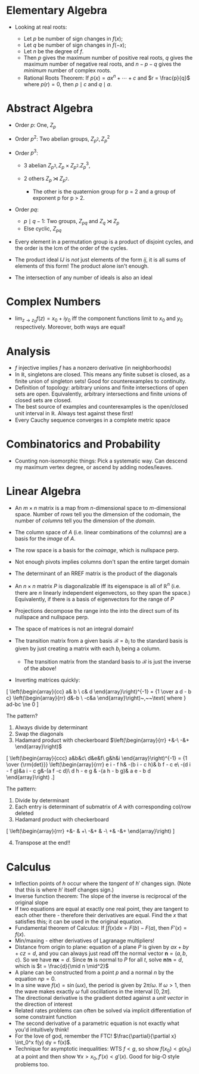 # Elementary Algebra

- Looking at real roots:

  - Let $p$ be number of sign changes in $f(x)$;
  - Let $q$ be number of sign changes in $f(-x)$;
  - Let $n$ be the degree of $f$.
  - Then $p$ gives the maximum number of positive real roots, $q$ gives the maximum number of negative real roots, and $n-p-q$ gives the _minimum_ number of complex roots.
  - Rational Roots Theorem: If $p(x) = ax^n +\cdots + c$ and $r = \frac{p}{q}$ where $p(r) = 0$, then $p \mid c$ and $q \mid a$.

# Abstract Algebra

- Order $p$: One, $Z_p$
- Order $p^2$: Two abelian groups, $Z_{p^2}, Z_p^2$
- Order $p^3$:

  - 3 abelian $Z_{p^3}, Z_p \times Z_{p^2}. Z_p^3$,
  - 2 others $Z_p \rtimes Z_{p^2}$.

    - The other is the quaternion group for p = 2 and a group of exponent p for p > 2.

- Order $pq$:

  - $p \mid q-1$: Two groups, $Z_{pq}$ and $Z_q \rtimes Z_p$
  - Else cyclic, $Z_{pq}$

- Every element in a permutation group is a product of disjoint cycles, and the order is the lcm of the order of the cycles.

- The product ideal $IJ$ is _not_ just elements of the form $ij$, it is all sums of elements of this form! The product alone isn't enough.

- The intersection of any number of ideals is also an ideal

# Complex Numbers

- $\lim_{z\rightarrow z_0} f(z) = x_0 + iy_0$ iff the component functions limit to $x_0$ and $y_0$ respectively. Moreover, both ways are equal!

# Analysis

- $f$ injective implies $f$ has a nonzero derivative (in neighborhoods)
- In $\mathbb{R}$, singletons are closed. This means any finite subset is closed, as a finite union of singleton sets! Good for counterexamples to continuity.
- Definition of topology: arbitrary unions and finite intersections of open sets are open. Equivalently, arbitrary intersections and finite unions of closed sets are closed.
- The best source of examples and counterexamples is the open/closed unit interval in $\mathbb{R}$. Always test against these first!
- Every Cauchy sequence converges in a complete metric space

# Combinatorics and Probability

- Counting non-isomorphic things: Pick a systematic way. Can descend my maximum vertex degree, or ascend by adding nodes/leaves.

# Linear Algebra

- An $m\times n$ matrix is a map from $n$-dimensional space to $m$-dimensional space. Number of _rows_ tell you the dimension of the codomain, the number of _columns_ tell you the dimension of the _domain_.
- The column space of $A$ (i.e. linear combinations of the columns) are a basis for the _image_ of $A$.
- The row space is a basis for the _coimage_, which is nullspace perp.
- Not enough pivots implies columns don't span the entire target domain
- The determinant of an RREF matrix is the product of the diagonals
- An $n\times n$ matrix $P$ is diagonalizable iff its eigenspace is all of $\mathbb{R}^n$ (i.e. there are $n$ linearly independent eigenvectors, so they span the space.) Equivalently, if there is a basis of eigenvectors for the range of $P$
- Projections decompose the range into the into the direct sum of its nullspace and nullspace perp.
- The space of matrices is not an integral domain!
- The transition matrix from a given basis $\mathcal{B} = {b_i}$ to the standard basis is given by just creating a matrix with each $b_i$ being a column.

  - The transition matrix from the standard basis to $\mathcal{B}$ is just the inverse of the above!

- Inverting matrices quickly:

\[
\left(\begin{array}{cc} a& b \\ c& d \end{array}\right)^{-1} = {1 \over a d - b c} \left(\begin{array}{rr} d&-b \\ -c&a \end{array}\right)~,~~\text{ where } ad-bc \ne 0
\]

The pattern?

1. Always divide by determinant
2. Swap the diagonals
3. Hadamard product with checkerboard $\left(\begin{array}{rr} +&-\ -&+ \end{array}\right)$

\[
\left(\begin{array}{ccc} a&b&c\\ d&e&f\\ g&h&i \end{array}\right)^{-1} = {1 \over {\rm{det}}} \left(\begin{array}{rrr} e i - f h& -(b i - c h)& b f - c e\\ -(d i - f g)&a i - c g&-(a f -c d)\\ d h - e g & -(a h - b g)& a e - b d \end{array}\right)
.\]

The pattern:

1. Divide by determinant
2. Each entry is determinant of submatrix of $A$ with corresponding col/row deleted
3. Hadamard product with checkerboard

\[
\left(\begin{array}{rrr} +&- & +\\ -&+ & -\\ +& -&+ \end{array}\right)
\]

4. Transpose at the end!!

# Calculus

- Inflection points of $h$ occur where the _tangent_ of $h'$ changes sign. (Note that this is where $h'$ itself changes sign.)
- Inverse function theorem: The slope of the inverse is reciprocal of the original slope
- If two equations are equal at exactly one real point, they are tangent to each other there - therefore their derivatives are equal. Find the $x$ that satisfies this; it can be used in the original equation.
- Fundamental theorem of Calculus: If $\int f(x) dx = F(b) - F(a)$, then $F'(x) = f(x)$.
- Min/maxing - either derivatives of Lagranage multipliers!
- Distance from origin to plane: equation of a plane $P$ is given by $ax+by+cz=d$, and you can always just read off the normal vector $\mathbf{n} = (a,b,c)$. So we have $\mathbf{n}\mathbf{x} = d$. Since $t\mathbf{n}$ is normal to $P$ for all $t$, solve $\mathbf{n}t\mathbf{n} = d$, which is $t = \frac{d}{\mid n \mid^2}$
- A plane can be constructed from a point $p$ and a normal $n$ by the equation $np = 0$.
- In a sine wave $f(x) = \sin(\omega x)$, the period is given by $2\pi/\omega$. If $\omega > 1$, then the wave makes exactly $\omega$ full oscillations in the interval $[0, 2\pi]$.
- The directional derivative is the gradient dotted against a _unit vector_ in the direction of interest
- Related rates problems can often be solved via implicit differentiation of some constraint function
- The second derivative of a parametric equation is not exactly what you'd intuitively think!
- For the love of god, remember the FTC! $\frac{\partial}{\partial x} \int_0^x f(y) dy = f(x)$.
- Technique for asymptotic inequalities: WTS $f < g$, so show $f(x_0) < g(x_0)$ at a point and then show $\forall x > x_0, f'(x) < g'(x)$. Good for big-O style problems too.
